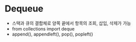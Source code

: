 # Dequeue
- 스택과 큐의 결합체로 양쪽 끝에서 항목의 조회, 삽입, 삭제가 가능
- from collections import deque
- append(), appendleft(), pop(), popleft()